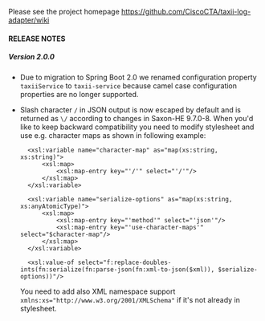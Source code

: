 Please see the project homepage https://github.com/CiscoCTA/taxii-log-adapter/wiki

#### RELEASE NOTES

##### Version 2.0.0

* Due to migration to Spring Boot 2.0 we renamed configuration property `taxiiService` to `taxii-service`
  because camel case configuration properties are no longer supported.

* Slash character `/` in JSON output is now escaped by default and is returned as `\/` according to changes in Saxon-HE 9.7.0-8.
  When you'd like to keep backward compatibility you need to modify stylesheet and use e.g. character maps as shown in
  following example:
  ```
    <xsl:variable name="character-map" as="map(xs:string, xs:string)">
        <xsl:map>
            <xsl:map-entry key="'/'" select="'/'"/>
        </xsl:map>
    </xsl:variable>

    <xsl:variable name="serialize-options" as="map(xs:string, xs:anyAtomicType)">
        <xsl:map>
            <xsl:map-entry key="'method'" select="'json'"/>
            <xsl:map-entry key="'use-character-maps'" select="$character-map"/>
        </xsl:map>
    </xsl:variable>

    <xsl:value-of select="f:replace-doubles-ints(fn:serialize(fn:parse-json(fn:xml-to-json($xml)), $serialize-options))"/>
  ```
  You need to add also XML namespace support `xmlns:xs="http://www.w3.org/2001/XMLSchema"` if it's not already in stylesheet.
